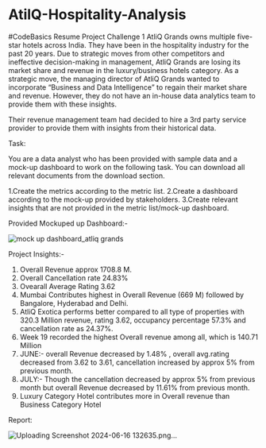 # AtilQ-Hospitality-Analysis
#CodeBasics Resume Project Challenge 1
AtliQ Grands owns multiple five-star hotels across India. They have been in the hospitality industry for the past 20 years. Due to strategic moves from other competitors and ineffective decision-making in management, AtliQ Grands are losing its market share and revenue in the luxury/business hotels category. As a strategic move, the managing director of AtliQ Grands wanted to incorporate “Business and Data Intelligence” to regain their market share and revenue. However, they do not have an in-house data analytics team to provide them with these insights.

Their revenue management team had decided to hire a 3rd party service provider to provide them with insights from their historical data.

Task:  

You are a data analyst who has been provided with sample data and a mock-up dashboard to work on the following task. You can download all relevant documents from the download section.

1.Create the metrics according to the metric list.
2.Create a dashboard according to the mock-up provided by stakeholders.
3.Create relevant insights that are not provided in the metric list/mock-up dashboard.

Provided Mockuped up Dashboard:-

![mock up dashboard_atliq grands](https://github.com/susmitagupta10/AtilQ-Hospitality-Analysis/assets/166834605/d6b758f4-5725-4007-9cb2-e856ca6e592e)

Project Insights:- 
1. Overall Revenue approx 1708.8 M.
2. Overall Cancellation rate 24.83%
3. Ovearall Average Rating 3.62
4. Mumbai Contributes highest in Overall Revenue (669 M) followed by Bangalore, Hyderabad and Delhi.
5. AtliQ Exotica performs better compared to all type of properties with 320.3 Million revenue, rating 3.62, occupancy percentage 57.3% and cancellation rate as 24.37%.
6. Week 19 recorded the highest Overall revenue among all, which is 140.71 Million
7. JUNE:- overall  Revenue decreased by 1.48% , overall avg.rating decreased from 3.62 to 3.61, cancellation increased by approx 5% from previous month.
8. JULY:- Though the cancellation decreased by approx 5% from previous month but overall  Revenue decreased by 11.61% from previous month.
9. Luxury Category Hotel contributes more in Overall revenue than Business Category Hotel
   

Report:



![Uploading Screenshot 2024-06-16 132635.png…]()






